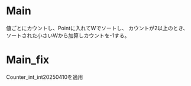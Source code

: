 # Main
値ごとにカウントし、Pointに入れてWでソートし、
カウントが2以上のとき、ソートされた小さいWから加算しカウントを-1する。

# Main\_fix
Counter_int_int20250410を適用

